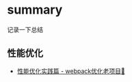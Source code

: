 # summary
记录一下总结

## 性能优化
- [性能优化实践篇 - webpack优化老项目🔨](https://github.com/zhangcy1/summary/issues/1)
